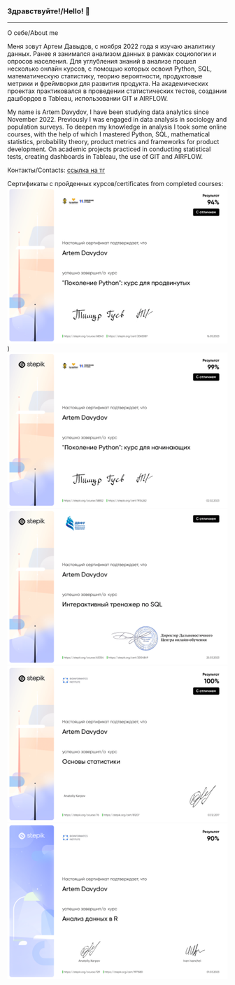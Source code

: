 ### Здравствуйте!/Hello! 👋

***
О себе/About me

Меня зовут Артем Давыдов, с ноября 2022 года я изучаю аналитику данных. Ранее я занимался анализом данных в рамках социологии и опросов населения.
Для углубления знаний в анализе прошел несколько онлайн курсов, с помощью которых освоил Python, SQL, математическую статистику, теорию вероятности, продуктовые метрики и фреймворки для развития продукта. На академических проектах практиковался в проведении статистических тестов, создании дашбордов в Tableau, использовании GIT и AIRFLOW.

My name is Artem Davydov, I have been studying data analytics since November 2022. Previously I was engaged in data analysis in sociology and population surveys. To deepen my knowledge in analysis I took some online courses, with the help of which I mastered Python, SQL, mathematical statistics, probability theory, product metrics and frameworks for product development. On academic projects practiced in conducting statistical tests, creating dashboards in Tableau, the use of GIT and AIRFLOW.


Контакты/Contacts:
[ссылка на тг](https://t.me/Artemiy_1995_2)

Сертификаты с пройденных курсов/certificates from completed courses:
![сертификат](stepik-certificate-68343-47fe8b7%20(1)-1.png))
![сертификат](stepik-certificate-58852-7e25c14-1.png)
![сертификат](stepik-certificate-63054-767ec98-1.png)
![сертификат](stepik-certificate-76-a29201b-1.png)
![сертификат](stepik-certificate-129-ed3944e-1.png)


<!--
**artemspb2/artemspb2** is a ✨ _special_ ✨ repository because its `README.md` (this file) appears on your GitHub profile.

Here are some ideas to get you started:

- 🔭 I’m currently working on ...
- 🌱 I’m currently learning ...
- 👯 I’m looking to collaborate on ...
- 🤔 I’m looking for help with ...
- 💬 Ask me about ...
- 📫 How to reach me: ...
- 😄 Pronouns: ...
- ⚡ Fun fact: ...
-->
